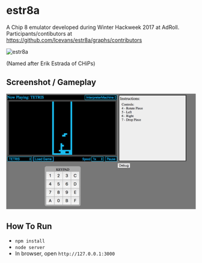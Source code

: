 # estr8a

A Chip 8 emulator developed during Winter Hackweek 2017 at AdRoll.\
Participants/contibutors at https://github.com/lcevans/estr8a/graphs/contributors

![estr8a](https://familyguyaddicts.files.wordpress.com/2017/02/image292.jpg?w=230&h=300)

(Named after Erik Estrada of CHiPs)

## Screenshot / Gameplay

![Tetris](https://raw.githubusercontent.com/lcevans/estr8a/master/misc/tetris.png)

## How To Run
- `npm install`
- `node server`
- In browser, open `http://127.0.0.1:3000`
